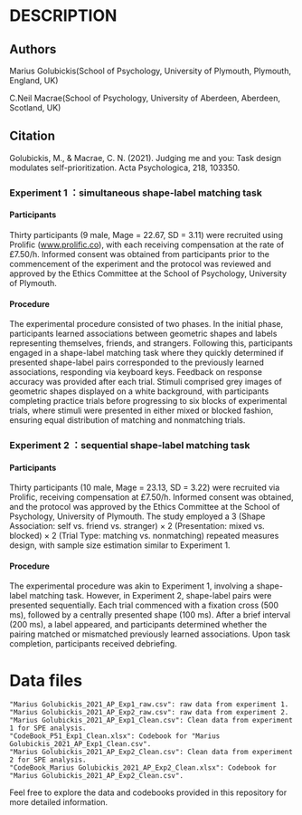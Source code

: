 # DESCRIPTION

## Authors

Marius Golubickis(School of Psychology, University of Plymouth, Plymouth, England, UK)

C.Neil Macrae(School of Psychology, University of Aberdeen, Aberdeen, Scotland, UK)

## Citation
Golubickis, M., & Macrae, C. N. (2021). Judging me and you: Task design modulates self-prioritization. Acta Psychologica, 218, 103350.

### Experiment 1  ：simultaneous shape-label matching task

#### Participants
Thirty participants (9 male, Mage = 22.67, SD = 3.11) were recruited using Prolific (www.prolific.co), with each receiving compensation at the rate of £7.50/h. Informed consent was obtained from participants prior to the commencement of the experiment and the protocol was reviewed and approved by the Ethics Committee at the School of Psychology, University of Plymouth.

#### Procedure
The experimental procedure consisted of two phases. In the initial phase, participants learned associations between geometric shapes and labels representing themselves, friends, and strangers. Following this, participants engaged in a shape-label matching task where they quickly determined if presented shape-label pairs corresponded to the previously learned associations, responding via keyboard keys. Feedback on response accuracy was provided after each trial. Stimuli comprised grey images of geometric shapes displayed on a white background, with participants completing practice trials before progressing to six blocks of experimental trials, where stimuli were presented in either mixed or blocked fashion, ensuring equal distribution of matching and nonmatching trials.

### Experiment 2  ：sequential shape-label matching task

#### Participants
Thirty participants (10 male, Mage = 23.13, SD = 3.22) were recruited via Prolific, receiving compensation at £7.50/h. Informed consent was obtained, and the protocol was approved by the Ethics Committee at the School of Psychology, University of Plymouth. The study employed a 3 (Shape Association: self vs. friend vs. stranger) × 2 (Presentation: mixed vs. blocked) × 2 (Trial Type: matching vs. nonmatching) repeated measures design, with sample size estimation similar to Experiment 1.

#### Procedure
The experimental procedure was akin to Experiment 1, involving a shape-label matching task. However, in Experiment 2, shape-label pairs were presented sequentially. Each trial commenced with a fixation cross (500 ms), followed by a centrally presented shape (100 ms). After a brief interval (200 ms), a label appeared, and participants determined whether the pairing matched or mismatched previously learned associations. Upon task completion, participants received debriefing.

# Data files

```
"Marius Golubickis_2021_AP_Exp1_raw.csv": raw data from experiment 1.
"Marius Golubickis_2021_AP_Exp2_raw.csv": raw data from experiment 2.
"Marius Golubickis_2021_AP_Exp1_Clean.csv": Clean data from experiment 1 for SPE analysis.
"CodeBook_P51_Exp1_Clean.xlsx": Codebook for "Marius Golubickis_2021_AP_Exp1_Clean.csv".
"Marius Golubickis_2021_AP_Exp2_Clean.csv": Clean data from experiment 2 for SPE analysis.
"CodeBook_Marius Golubickis_2021_AP_Exp2_Clean.xlsx": Codebook for "Marius Golubickis_2021_AP_Exp2_Clean.csv".
```

Feel free to explore the data and codebooks provided in this repository for more detailed information.
